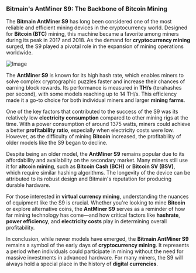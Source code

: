### Bitmain's AntMiner S9: The Backbone of Bitcoin Mining

The **Bitmain AntMiner S9** has long been considered one of the most reliable and efficient mining devices in the cryptocurrency world. Designed for **Bitcoin (BTC)** mining, this machine became a favorite among miners during its peak in 2017 and 2018. As the demand for **cryptocurrency mining** surged, the S9 played a pivotal role in the expansion of mining operations worldwide.

![Image](https://github.com/user-attachments/assets/31692037-0104-4703-abd1-696b6a7dd41b)

The **AntMiner S9** is known for its high hash rate, which enables miners to solve complex cryptographic puzzles faster and increase their chances of earning block rewards. Its performance is measured in **TH/s** (terahashes per second), with some models reaching up to 14 TH/s. This efficiency made it a go-to choice for both individual miners and larger **mining farms**.

One of the key factors that contributed to the success of the S9 was its relatively low **electricity consumption** compared to other mining rigs at the time. With a power consumption of around 1375 watts, miners could achieve a better **profitability ratio**, especially when electricity costs were low. However, as the difficulty of mining **Bitcoin** increased, the profitability of older models like the S9 began to decline.

Despite being an older model, the **AntMiner S9** remains popular due to its affordability and availability on the secondary market. Many miners still use it for **altcoin mining**, such as **Bitcoin Cash (BCH)** or **Bitcoin SV (BSV)**, which require similar hashing algorithms. The longevity of the device can be attributed to its robust design and Bitmain's reputation for producing durable hardware.

For those interested in **virtual currency mining**, understanding the nuances of equipment like the S9 is crucial. Whether you're looking to mine **Bitcoin** or explore alternative coins, the **AntMiner S9** serves as a reminder of how far mining technology has come—and how critical factors like **hashrate**, **power efficiency**, and **electricity costs** play in determining overall profitability.

In conclusion, while newer models have emerged, the **Bitmain AntMiner S9** remains a symbol of the early days of **cryptocurrency mining**. It represents a period when individuals could participate in mining without the need for massive investments in advanced hardware. For many miners, the S9 will always hold a special place in the history of **digital currencies**.